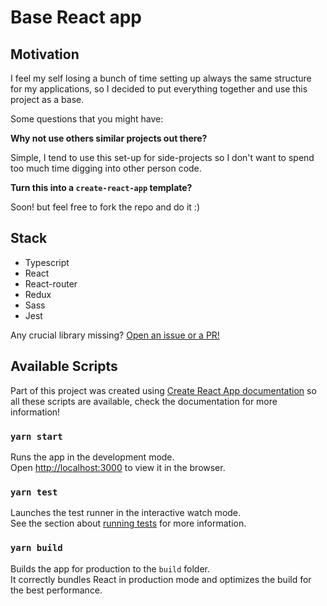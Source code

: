 # Base React app

## Motivation

I feel my self losing a bunch of time setting up always the same structure for my applications, so I decided to put everything together and use this project as a base.

Some questions that you might have:

**Why not use others similar projects out there?**

Simple, I tend to use this set-up for side-projects so I don't want to spend too much time digging into other person code.

**Turn this into a `create-react-app` template?**

Soon! but feel free to fork the repo and do it :)

## Stack

- Typescript
- React
- React-router
- Redux
- Sass
- Jest

Any crucial library missing? [Open an issue or a PR!](https://github.com/maxigimenez/base-react-app/issues)

## Available Scripts

Part of this project was created using [Create React App documentation](https://facebook.github.io/create-react-app/docs/getting-started) so all these scripts are available, check the documentation for more information!

### `yarn start`

Runs the app in the development mode.<br />
Open [http://localhost:3000](http://localhost:3000) to view it in the browser.

### `yarn test`

Launches the test runner in the interactive watch mode.<br />
See the section about [running tests](https://facebook.github.io/create-react-app/docs/running-tests) for more information.

### `yarn build`

Builds the app for production to the `build` folder.<br />
It correctly bundles React in production mode and optimizes the build for the best performance.
